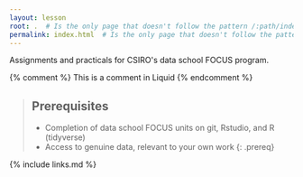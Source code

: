 ```yaml
---
layout: lesson
root: .  # Is the only page that doesn't follow the pattern /:path/index.html
permalink: index.html  # Is the only page that doesn't follow the pattern /:path/index.html
---
```

Assignments and practicals for CSIRO's data school FOCUS program. 

<!-- this is an html comment -->

{% comment %} This is a comment in Liquid {% endcomment %}

> ## Prerequisites
>
> * Completion of data school FOCUS units on git, Rstudio, and R (tidyverse)
> * Access to genuine data, relevant to your own work
{: .prereq}

{% include links.md %}
